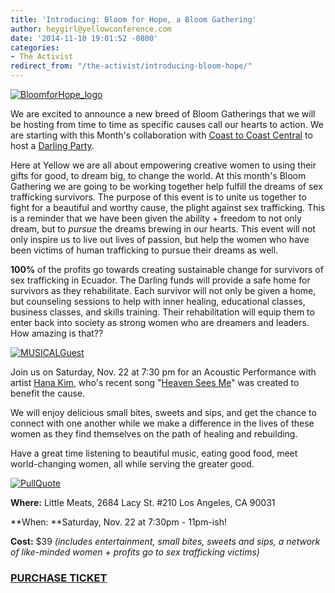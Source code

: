 ```yaml
---
title: 'Introducing: Bloom for Hope, a Bloom Gathering'
author: heygirl@yellowconference.com
date: '2014-11-10 19:01:52 -0800'
categories:
- The Activist
redirect_from: "/the-activist/introducing-bloom-hope/"
---
```


[![BloomforHope_logo](http://yellowconference.com/wp-content/uploads/2014/11/BloomforHope_logo.jpg)](http://yellowconference.com/wp-content/uploads/2014/11/BloomforHope_logo.jpg)

We are excited to announce a new breed of Bloom Gatherings that we will be hosting from time to time as specific causes call our hearts to action. We are starting with this Month's collaboration with [Coast to Coast Central](http://www.coasttocoastcentral.com/) to host a [Darling Party](http://www.coasttocoastcentral.com/thedarlingparty/).

Here at Yellow we are all about empowering creative women to using their gifts for good, to dream big, to change the world. At this month's Bloom Gathering we are going to be working together help fulfill the dreams of sex trafficking survivors. The purpose of this event is to unite us together to fight for a beautiful and worthy cause, the plight against sex trafficking. This is a reminder that we have been given the ability + freedom to not only dream, but to _pursue_ the dreams brewing in our hearts. This event will not only inspire us to live out lives of passion, but help the women who have been victims of human trafficking to pursue their dreams as well.

**100%** of the profits go towards creating sustainable change for survivors of sex trafficking in Ecuador. The Darling funds will provide a safe home for survivors as they rehabilitate. Each survivor will not only be given a home, but counseling sessions to help with inner healing, educational classes, business classes, and skills training. Their rehabilitation will equip them to enter back into society as strong women who are dreamers and leaders. How amazing is that??

[![MUSICALGuest](http://yellowconference.com/wp-content/uploads/2014/11/MUSICALGuest.jpg)](http://yellowconference.com/wp-content/uploads/2014/11/MUSICALGuest.jpg)

Join us on Saturday, Nov. 22 at 7:30 pm for an Acoustic Performance with artist [Hana Kim](http://www.hanakim.org/hanakim/News/News.html), who's recent song "[Heaven Sees Me](https://www.youtube.com/watch?v=WrWtc_wXAjM)" was created to benefit the cause.

We will enjoy delicious small bites, sweets and sips, and get the chance to connect with one another while we make a difference in the lives of these women as they find themselves on the path of healing and rebuilding.

Have a great time listening to beautiful music, eating good food, meet world-changing women, all while serving the greater good.

[![PullQuote](http://yellowconference.com/wp-content/uploads/2014/11/PullQuote2.jpg)](http://yellowconference.com/wp-content/uploads/2014/11/PullQuote2.jpg)

**Where:** Little Meats, 2684 Lacy St. #210 Los Angeles, CA 90031

**When: **Saturday, Nov. 22 at 7:30pm - 11pm-ish!

**Cost:** $39 _(includes entertainment, small bites, sweets and sips, a network of like-minded women + profits go to sex trafficking victims)_

### [PURCHASE TICKET](https://ti.to/yellowconference/bloom-for-hope---fighting-against-sex-trafficking)
